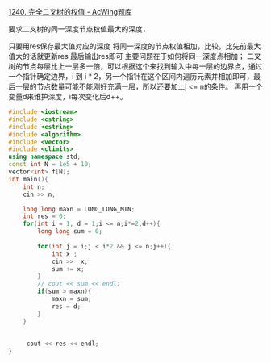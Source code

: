 [1240. 完全二叉树的权值 - AcWing题库](https://www.acwing.com/problem/content/description/1242/)

要求二叉树的同一深度节点权值最大的深度，

只要用res保存最大值对应的深度
将同一深度的节点权值相加，比较，比先前最大值大的话就更新res
最后输出res即可
主要问题在于如何将同一深度点相加；
二叉树的节点每层比上一层多一倍，可以根据这个来找到输入中每一层的边界点，通过一个指针确定边界，i 到 i * 2，另一个指针在这个区间内遍历元素并相加即可，最后一层的节点数量可能不能刚好充满一层，所以还要加上j <= n的条件。
再用一个变量d来维护深度，i每次变化后d++。

~~~cpp
#include <iostream>
#include <cstring>
#include <cstring>
#include <algorithm>
#include <vector>
#include <climits>
using namespace std;
const int N = 1e5 + 10;
vector<int> f[N];
int main(){
    int n;
    cin >> n;

    long long maxn = LONG_LONG_MIN;
    int res = 0;
    for(int i = 1, d = 1;i <= n;i*=2,d++){
        long long sum = 0;
        
        for(int j = i;j < i*2 && j <= n;j++){
            int x ;
            cin >>  x;
            sum += x;
        }
        // cout << sum << endl;
        if(sum > maxn){
            maxn = sum;
            res = d;
        }
    }
    
     
     cout << res << endl;
}


~~~